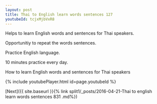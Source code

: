 ```yaml
---
layout: post
title: Thai to English learn words sentences 127 
youtubeId: tcjxMjbVxR8
---
```

 
 
Helps to learn English words and sentences for Thai speakers.

Opportunitiy to repeat the words sentences. 

Practice English language. 
 
10 minutes practice every day. 
 
How to learn English words and sentences for Thai speakers 
 
{% include youtubePlayer.html id=page.youtubeId %}
 
 
[Next]({{ site.baseurl }}{% link  split1/_posts/2016-04-21-Thai to english learn words sentences 831 .md%})
 

